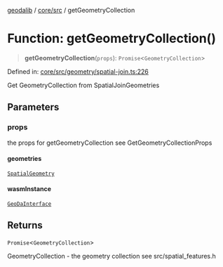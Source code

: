 [geodalib](../../../modules.md) / [core/src](../index.md) / getGeometryCollection

# Function: getGeometryCollection()

> **getGeometryCollection**(`props`): `Promise`\<`GeometryCollection`\>

Defined in: [core/src/geometry/spatial-join.ts:226](https://github.com/GeoDaCenter/geoda-lib/blob/246bf05338fdf79294f778f8829940c18b17a0f8/js/packages/core/src/geometry/spatial-join.ts#L226)

Get GeometryCollection from SpatialJoinGeometries

## Parameters

### props

the props for getGeometryCollection see GetGeometryCollectionProps

#### geometries

[`SpatialGeometry`](../type-aliases/SpatialGeometry.md)

#### wasmInstance

[`GeoDaInterface`](../interfaces/GeoDaInterface.md)

## Returns

`Promise`\<`GeometryCollection`\>

GeometryCollection - the geometry collection see src/spatial_features.h
